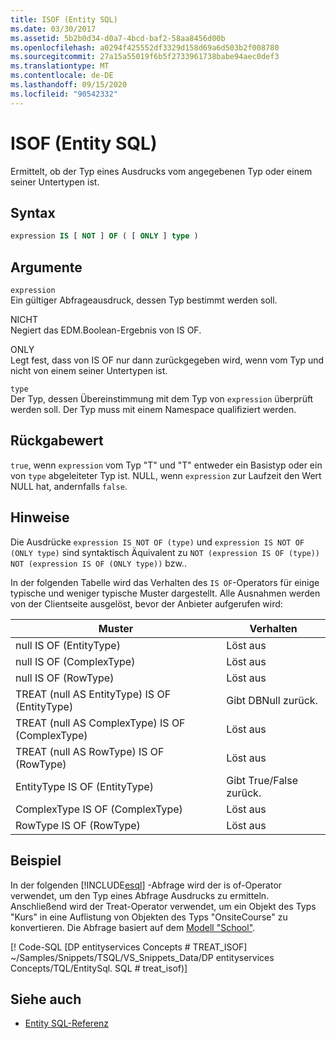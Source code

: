 ```yaml
---
title: ISOF (Entity SQL)
ms.date: 03/30/2017
ms.assetid: 5b2b0d34-d0a7-4bcd-baf2-58aa8456d00b
ms.openlocfilehash: a0294f425552df3329d158d69a6d503b2f008780
ms.sourcegitcommit: 27a15a55019f6b5f2733961738babe94aec0def3
ms.translationtype: MT
ms.contentlocale: de-DE
ms.lasthandoff: 09/15/2020
ms.locfileid: "90542332"
---
```

# <a name="isof-entity-sql"></a>ISOF (Entity SQL)
Ermittelt, ob der Typ eines Ausdrucks vom angegebenen Typ oder einem seiner Untertypen ist.  
  
## <a name="syntax"></a>Syntax  
  
```sql  
expression IS [ NOT ] OF ( [ ONLY ] type )  
```  
  
## <a name="arguments"></a>Argumente  
 `expression`  
 Ein gültiger Abfrageausdruck, dessen Typ bestimmt werden soll.  
  
 NICHT  
 Negiert das EDM.Boolean-Ergebnis von IS OF.  
  
 ONLY  
 Legt fest, dass von IS OF nur dann  zurückgegeben wird, wenn  vom Typ  und nicht von einem seiner Untertypen ist.  
  
 `type`  
 Der Typ, dessen Übereinstimmung mit dem Typ von `expression` überprüft werden soll. Der Typ muss mit einem Namespace qualifiziert werden.  
  
## <a name="return-value"></a>Rückgabewert  
 `true`, wenn `expression` vom Typ "T" und "T" entweder ein Basistyp oder ein von `type` abgeleiteter Typ ist. NULL, wenn `expression` zur Laufzeit den Wert NULL hat, andernfalls `false`.  
  
## <a name="remarks"></a>Hinweise  
 Die Ausdrücke `expression IS NOT OF (type)` und `expression IS NOT OF (ONLY type)` sind syntaktisch Äquivalent zu `NOT (expression IS OF (type))` `NOT (expression IS OF (ONLY type))` bzw..  
  
 In der folgenden Tabelle wird das Verhalten des `IS OF`-Operators für einige typische und weniger typische Muster dargestellt. Alle Ausnahmen werden von der Clientseite ausgelöst, bevor der Anbieter aufgerufen wird:  
  
|Muster|Verhalten|  
|-------------|--------------|  
|null IS OF (EntityType)|Löst aus|  
|null IS OF (ComplexType)|Löst aus|  
|null IS OF (RowType)|Löst aus|  
|TREAT (null AS EntityType) IS OF (EntityType)|Gibt DBNull zurück.|  
|TREAT (null AS ComplexType) IS OF (ComplexType)|Löst aus|  
|TREAT (null AS RowType) IS OF (RowType)|Löst aus|  
|EntityType IS OF (EntityType)|Gibt True/False zurück.|  
|ComplexType IS OF (ComplexType)|Löst aus|  
|RowType IS OF (RowType)|Löst aus|  
  
## <a name="example"></a>Beispiel  
 In der folgenden [!INCLUDE[esql](../../../../../../includes/esql-md.md)] -Abfrage wird der is of-Operator verwendet, um den Typ eines Abfrage Ausdrucks zu ermitteln. Anschließend wird der Treat-Operator verwendet, um ein Objekt des Typs "Kurs" in eine Auflistung von Objekten des Typs "OnsiteCourse" zu konvertieren. Die Abfrage basiert auf dem [Modell "School"](/previous-versions/dotnet/netframework-4.0/bb896300(v=vs.100)).  
  
 [! Code-SQL [DP entityservices Concepts # TREAT_ISOF] ~/Samples/Snippets/TSQL/VS_Snippets_Data/DP entityservices Concepts/TQL/EntitySql. SQL # treat_isof)]  
  
## <a name="see-also"></a>Siehe auch

- [Entity SQL-Referenz](entity-sql-reference.md)
